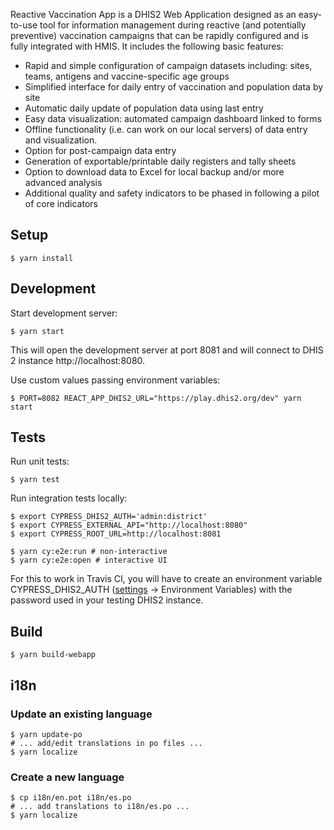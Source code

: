 Reactive Vaccination App is a DHIS2 Web Application designed as an easy-to-use tool for information management during reactive (and potentially preventive) vaccination campaigns that can be rapidly configured and is fully integrated with HMIS. It includes the following basic features:
- Rapid and simple configuration of campaign datasets including: sites, teams, antigens and
vaccine-specific age groups
- Simplified interface for daily entry of vaccination and population data by site
- Automatic daily update of population data using last entry
- Easy data visualization: automated campaign dashboard linked to forms
- Offline functionality (i.e. can work on our local servers) of data entry and visualization.
- Option for post-campaign data entry
- Generation of exportable/printable daily registers and tally sheets
- Option to download data to Excel for local backup and/or more advanced analysis
- Additional quality and safety indicators to be phased in following a pilot of core indicators

## Setup

```
$ yarn install
```

## Development

Start development server:

```
$ yarn start
```

This will open the development server at port 8081 and will connect to DHIS 2 instance http://localhost:8080.

Use custom values passing environment variables:

```
$ PORT=8082 REACT_APP_DHIS2_URL="https://play.dhis2.org/dev" yarn start
```

## Tests

Run unit tests:

```
$ yarn test
```

Run integration tests locally:

```
$ export CYPRESS_DHIS2_AUTH='admin:district'
$ export CYPRESS_EXTERNAL_API="http://localhost:8080"
$ export CYPRESS_ROOT_URL=http://localhost:8081

$ yarn cy:e2e:run # non-interactive
$ yarn cy:e2e:open # interactive UI
```

For this to work in Travis CI, you will have to create an environment variable CYPRESS_DHIS2_AUTH ([settings](https://travis-ci.org/tokland/vaccination-app/settings) -> Environment Variables) with the password used in your
testing DHIS2 instance.

## Build

```
$ yarn build-webapp
```

## i18n

### Update an existing language

```
$ yarn update-po
# ... add/edit translations in po files ...
$ yarn localize
```

### Create a new language

```
$ cp i18n/en.pot i18n/es.po
# ... add translations to i18n/es.po ...
$ yarn localize
```
